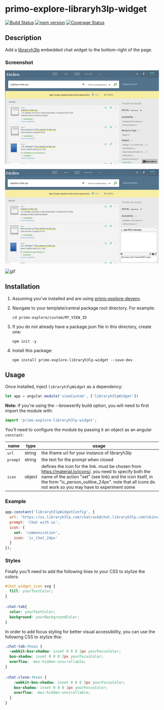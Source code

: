 # primo-explore-libraryh3lp-widget

[![Build Status](https://travis-ci.org/NYULibraries/primo-explore-libraryh3lp-widget.svg?branch=master)](https://travis-ci.org/NYULibraries/primo-explore-libraryh3lp-widget)
[![npm version](https://img.shields.io/npm/v/primo-explore-libraryh3lp-widget.svg)](https://www.npmjs.com/package/primo-explore-libraryh3lp-widget)
[![Coverage Status](https://coveralls.io/repos/github/NYULibraries/primo-explore-libraryh3lp-widget/badge.svg?branch=master)](https://coveralls.io/github/NYULibraries/primo-explore-libraryh3lp-widget?branch=master)

## Description

Add a [libraryh3lp](https://libraryh3lp.com/) embedded chat widget to the bottom-right of the page.

### Screenshot

![screenshot1](https://github.com/NYULibraries/primo-explore-libraryh3lp-widget/raw/master/.docs/screenshot1.png)

![screenshot2](https://github.com/NYULibraries/primo-explore-libraryh3lp-widget/raw/master/.docs/screenshot2.png)

![gif](https://github.com/NYULibraries/primo-explore-libraryh3lp-widget/raw/master/.docs/demo-responsive-chat.gif)


## Installation

1. Assuming you've installed and are using [primo-explore-devenv](https://github.com/ExLibrisGroup/primo-explore-devenv).

2. Navigate to your template/central package root directory. For example:
    ```
    cd primo-explore/custom/MY_VIEW_ID
    ```
3. If you do not already have a package.json file in this directory, create one:
    ```
    npm init -y
    ```
4. Install this package:
    ```
    npm install primo-explore-libraryh3lp-widget --save-dev
    ```

## Usage

Once installed, inject `libraryh3lpWidget` as a dependency:

```js
let app = angular.module('viewCustom', ['libraryh3lpWidget'])
```

**Note:** If you're using the --browserify build option, you will need to first import the module with:

```js
import 'primo-explore-libraryh3lp-widget';
```

You'll need to configure the module by passing it an object as an angular `constant`:

| name | type | usage |
|------|-------------|--------|
| `url` | string | the iframe url for your instance of libraryh3lp |
| `prompt` | string | the text for the prompt when closed |
| `icon` | object | defines the icon for the link. must be chosen from <https://material.io/icons/>. you need to specify both the name of the action "set" (see link) and the icon itself, in the form "ic_person_outline_24px". note that all icons do not work so you may have to experiment some |

### Example

```js
app.constant('libraryh3lpWidgetConfig', {
  url: 'https://us.libraryh3lp.com/chat/ask@chat.libraryh3lp.com?skin=1',
  prompt: 'Chat with us',
  icon: {
    set: 'communication',
    icon: 'ic_chat_24px'
  }
});
```

### Styles

Finally you'll need to add the following lines to your CSS to stylize the colors:

```css
#chat_widget_icon svg {
  fill: yourTextColor;
}

.chat-tab{
  color: yourTextColor;
  background: yourBackgroundColor;
}
```

In order to add focus styling for better visual accessibility, you can use the following CSS to stylize this:

```CSS
.chat-tab:focus {
  -webkit-box-shadow: inset 0 0 0 2px yourFocusColor;
  box-shadow: inset 0 0 0 2px yourFocusColor;
  overflow: -moz-hidden-unscrollable;
}

.chat-close:focus {
    -webkit-box-shadow: inset 0 0 0 2px yourFocusColor;
    box-shadow: inset 0 0 0 2px yourFocusColor;
    overflow: -moz-hidden-unscrollable;
  }
}
```
